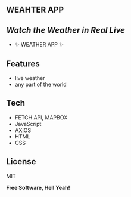 ## WEAHTER APP
## _Watch the Weather in Real Live_


- ✨ WEATHER APP ✨
 

## Features

- live weather
- any part of the world



## Tech


- FETCH API, MAPBOX
- JavaScript
- AXIOS
- HTML
- CSS



## License

MIT

**Free Software, Hell Yeah!**
